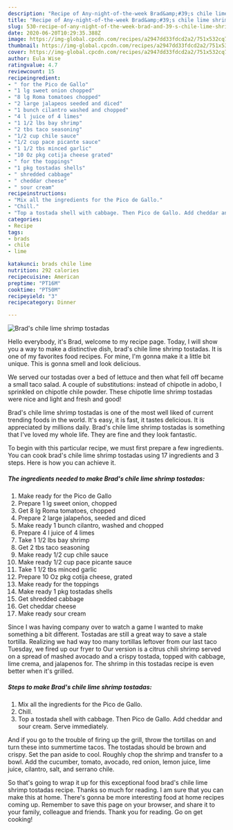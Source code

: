 ```yaml
---
description: "Recipe of Any-night-of-the-week Brad&amp;#39;s chile lime shrimp tostadas"
title: "Recipe of Any-night-of-the-week Brad&amp;#39;s chile lime shrimp tostadas"
slug: 530-recipe-of-any-night-of-the-week-brad-and-39-s-chile-lime-shrimp-tostadas
date: 2020-06-20T10:29:35.388Z
image: https://img-global.cpcdn.com/recipes/a2947dd33fdcd2a2/751x532cq70/brads-chile-lime-shrimp-tostadas-recipe-main-photo.jpg
thumbnail: https://img-global.cpcdn.com/recipes/a2947dd33fdcd2a2/751x532cq70/brads-chile-lime-shrimp-tostadas-recipe-main-photo.jpg
cover: https://img-global.cpcdn.com/recipes/a2947dd33fdcd2a2/751x532cq70/brads-chile-lime-shrimp-tostadas-recipe-main-photo.jpg
author: Eula Wise
ratingvalue: 4.7
reviewcount: 15
recipeingredient:
- " for the Pico de Gallo"
- "1 lg sweet onion chopped"
- "8 lg Roma tomatoes chopped"
- "2 large jalapeos seeded and diced"
- "1 bunch cilantro washed and chopped"
- "4 l juice of 4 limes"
- "1 1/2 lbs bay shrimp"
- "2 tbs taco seasoning"
- "1/2 cup chile sauce"
- "1/2 cup pace picante sauce"
- "1 1/2 tbs minced garlic"
- "10 Oz pkg cotija cheese grated"
- " for the toppings"
- "1 pkg tostadas shells"
- " shredded cabbage"
- " cheddar cheese"
- " sour cream"
recipeinstructions:
- "Mix all the ingredients for the Pico de Gallo."
- "Chill."
- "Top a tostada shell with cabbage. Then Pico de Gallo. Add cheddar and sour cream. Serve immediately."
categories:
- Recipe
tags:
- brads
- chile
- lime

katakunci: brads chile lime 
nutrition: 292 calories
recipecuisine: American
preptime: "PT16M"
cooktime: "PT50M"
recipeyield: "3"
recipecategory: Dinner

---
```



![Brad&#39;s chile lime shrimp tostadas](https://img-global.cpcdn.com/recipes/a2947dd33fdcd2a2/751x532cq70/brads-chile-lime-shrimp-tostadas-recipe-main-photo.jpg)

Hello everybody, it's Brad, welcome to my recipe page. Today, I will show you a way to make a distinctive dish, brad&#39;s chile lime shrimp tostadas. It is one of my favorites food recipes. For mine, I'm gonna make it a little bit unique. This is gonna smell and look delicious.

We served our tostadas over a bed of lettuce and then what fell off became a small taco salad. A couple of substitutions: instead of chipotle in adobo, I sprinkled on chipotle chile powder. These chipotle lime shrimp tostadas were nice and light and fresh and good!

Brad&#39;s chile lime shrimp tostadas is one of the most well liked of current trending foods in the world. It's easy, it is fast, it tastes delicious. It is appreciated by millions daily. Brad&#39;s chile lime shrimp tostadas is something that I've loved my whole life. They are fine and they look fantastic.


To begin with this particular recipe, we must first prepare a few ingredients. You can cook brad&#39;s chile lime shrimp tostadas using 17 ingredients and 3 steps. Here is how you can achieve it.

<!--inarticleads1-->

##### The ingredients needed to make Brad&#39;s chile lime shrimp tostadas:

1. Make ready  for the Pico de Gallo
1. Prepare 1 lg sweet onion, chopped
1. Get 8 lg Roma tomatoes, chopped
1. Prepare 2 large jalapeños, seeded and diced
1. Make ready 1 bunch cilantro, washed and chopped
1. Prepare 4 l juice of 4 limes
1. Take 1 1/2 lbs bay shrimp
1. Get 2 tbs taco seasoning
1. Make ready 1/2 cup chile sauce
1. Make ready 1/2 cup pace picante sauce
1. Take 1 1/2 tbs minced garlic
1. Prepare 10 Oz pkg cotija cheese, grated
1. Make ready  for the toppings
1. Make ready 1 pkg tostadas shells
1. Get  shredded cabbage
1. Get  cheddar cheese
1. Make ready  sour cream


Since I was having company over to watch a game I wanted to make something a bit different. Tostadas are still a great way to save a stale tortilla. Realizing we had way too many tortillas leftover from our last taco Tuesday, we fired up our fryer to Our version is a citrus chili shrimp served on a spread of mashed avocado and a crispy tostada, topped with cabbage, lime crema, and jalapenos for. The shrimp in this tostadas recipe is even better when it&#39;s grilled. 

<!--inarticleads2-->

##### Steps to make Brad&#39;s chile lime shrimp tostadas:

1. Mix all the ingredients for the Pico de Gallo.
1. Chill.
1. Top a tostada shell with cabbage. Then Pico de Gallo. Add cheddar and sour cream. Serve immediately.


And if you go to the trouble of firing up the grill, throw the tortillas on and turn these into summertime tacos. The tostadas should be brown and crispy. Set the pan aside to cool. Roughly chop the shrimp and transfer to a bowl. Add the cucumber, tomato, avocado, red onion, lemon juice, lime juice, cilantro, salt, and serrano chile. 

So that's going to wrap it up for this exceptional food brad&#39;s chile lime shrimp tostadas recipe. Thanks so much for reading. I am sure that you can make this at home. There's gonna be more interesting food at home recipes coming up. Remember to save this page on your browser, and share it to your family, colleague and friends. Thank you for reading. Go on get cooking!
